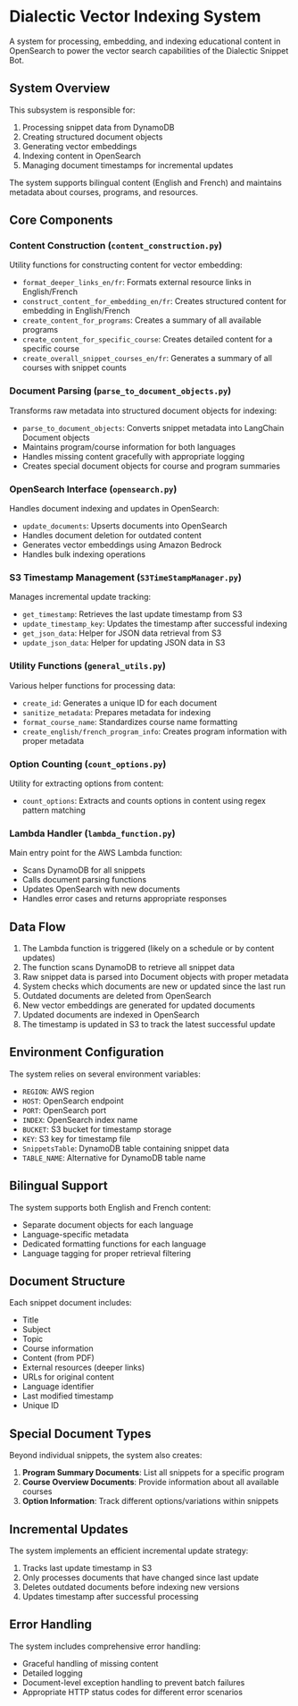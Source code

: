 # Dialectic Vector Indexing System

A system for processing, embedding, and indexing educational content in OpenSearch to power the vector search capabilities of the Dialectic Snippet Bot.

## System Overview

This subsystem is responsible for:
1. Processing snippet data from DynamoDB
2. Creating structured document objects
3. Generating vector embeddings
4. Indexing content in OpenSearch
5. Managing document timestamps for incremental updates

The system supports bilingual content (English and French) and maintains metadata about courses, programs, and resources.

## Core Components

### Content Construction (`content_construction.py`)

Utility functions for constructing content for vector embedding:

- `format_deeper_links_en/fr`: Formats external resource links in English/French
- `construct_content_for_embedding_en/fr`: Creates structured content for embedding in English/French
- `create_content_for_programs`: Creates a summary of all available programs
- `create_content_for_specific_course`: Creates detailed content for a specific course
- `create_overall_snippet_courses_en/fr`: Generates a summary of all courses with snippet counts

### Document Parsing (`parse_to_document_objects.py`)

Transforms raw metadata into structured document objects for indexing:

- `parse_to_document_objects`: Converts snippet metadata into LangChain Document objects
- Maintains program/course information for both languages
- Handles missing content gracefully with appropriate logging
- Creates special document objects for course and program summaries

### OpenSearch Interface (`opensearch.py`)

Handles document indexing and updates in OpenSearch:

- `update_documents`: Upserts documents into OpenSearch
- Handles document deletion for outdated content
- Generates vector embeddings using Amazon Bedrock
- Handles bulk indexing operations

### S3 Timestamp Management (`S3TimeStampManager.py`)

Manages incremental update tracking:

- `get_timestamp`: Retrieves the last update timestamp from S3
- `update_timestamp_key`: Updates the timestamp after successful indexing
- `get_json_data`: Helper for JSON data retrieval from S3
- `update_json_data`: Helper for updating JSON data in S3

### Utility Functions (`general_utils.py`)

Various helper functions for processing data:

- `create_id`: Generates a unique ID for each document
- `sanitize_metadata`: Prepares metadata for indexing
- `format_course_name`: Standardizes course name formatting
- `create_english/french_program_info`: Creates program information with proper metadata

### Option Counting (`count_options.py`)

Utility for extracting options from content:

- `count_options`: Extracts and counts options in content using regex pattern matching

### Lambda Handler (`lambda_function.py`)

Main entry point for the AWS Lambda function:

- Scans DynamoDB for all snippets
- Calls document parsing functions
- Updates OpenSearch with new documents
- Handles error cases and returns appropriate responses

## Data Flow

1. The Lambda function is triggered (likely on a schedule or by content updates)
2. The function scans DynamoDB to retrieve all snippet data
3. Raw snippet data is parsed into Document objects with proper metadata
4. System checks which documents are new or updated since the last run
5. Outdated documents are deleted from OpenSearch
6. New vector embeddings are generated for updated documents
7. Updated documents are indexed in OpenSearch
8. The timestamp is updated in S3 to track the latest successful update

## Environment Configuration

The system relies on several environment variables:
- `REGION`: AWS region
- `HOST`: OpenSearch endpoint
- `PORT`: OpenSearch port
- `INDEX`: OpenSearch index name
- `BUCKET`: S3 bucket for timestamp storage
- `KEY`: S3 key for timestamp file
- `SnippetsTable`: DynamoDB table containing snippet data
- `TABLE_NAME`: Alternative for DynamoDB table name

## Bilingual Support

The system supports both English and French content:
- Separate document objects for each language
- Language-specific metadata
- Dedicated formatting functions for each language
- Language tagging for proper retrieval filtering

## Document Structure

Each snippet document includes:
- Title
- Subject
- Topic
- Course information
- Content (from PDF)
- External resources (deeper links)
- URLs for original content
- Language identifier
- Last modified timestamp
- Unique ID

## Special Document Types

Beyond individual snippets, the system also creates:
1. **Program Summary Documents**: List all snippets for a specific program
2. **Course Overview Documents**: Provide information about all available courses
3. **Option Information**: Track different options/variations within snippets

## Incremental Updates

The system implements an efficient incremental update strategy:
1. Tracks last update timestamp in S3
2. Only processes documents that have changed since last update
3. Deletes outdated documents before indexing new versions
4. Updates timestamp after successful processing

## Error Handling

The system includes comprehensive error handling:
- Graceful handling of missing content
- Detailed logging
- Document-level exception handling to prevent batch failures
- Appropriate HTTP status codes for different error scenarios